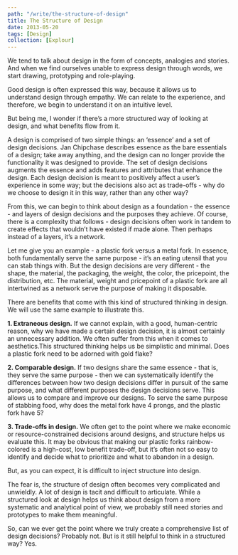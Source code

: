 ```yaml
---
path: "/write/the-structure-of-design"
title: The Structure of Design
date: 2013-05-20
tags: [Design]
collection: [Explour]
---
```


We tend to talk about design in the form of concepts, analogies and stories. And when we find ourselves unable to express design through words, we start drawing, prototyping and role-playing.

Good design is often expressed this way, because it allows us to understand design through empathy. We can relate to the experience, and therefore, we begin to understand it on an intuitive level.

But being me, I wonder if there’s a more structured way of looking at design, and what benefits flow from it.

A design is comprised of two simple things: an ‘essence’ and a set of design decisions. Jan Chipchase describes essence as the bare essentials of a design; take away anything, and the design can no longer provide the functionality it was designed to provide. The set of design decisions augments the essence and adds features and attributes that enhance the design. Each design decision is meant to positively affect a user’s experience in some way; but the decisions also act as trade-offs - why do we choose to design it in this way, rather than any other way?

From this, we can begin to think about design as a foundation - the essence - and layers of design decisions and the purposes they achieve. Of course, there is a complexity that follows - design decisions often work in tandem to create effects that wouldn’t have existed if made alone. Then perhaps instead of a layers, it’s a network.

Let me give you an example - a plastic fork versus a metal fork. In essence, both fundamentally serve the same purpose - it’s an eating utensil that you can stab things with. But the design decisions are very different - the shape, the material, the packaging, the weight, the color, the pricepoint, the distribution, etc. The material, weight and pricepoint of a plastic fork are all intertwined as a network serve the purpose of making it disposable.

There are benefits that come with this kind of structured thinking in design. We will use the same example to illustrate this.

**1. Extraneous design.** If we cannot explain, with a good, human-centric reason, why we have made a certain design decision, it is almost certainly an unnecessary addition. We often suffer from this when it comes to aesthetics.This structured thinking helps us be simplistic and minimal. Does a plastic fork need to be adorned with gold flake?

**2. Comparable design.** If two designs share the same essence - that is, they serve the same purpose - then we can systematically identify the differences between how two design decisions differ in pursuit of the same purpose, and what different purposes the design decisions serve. This allows us to compare and improve our designs. To serve the same purpose of stabbing food, why does the metal fork have 4 prongs, and the plastic fork have 5?

**3. Trade-offs in design.** We often get to the point where we make economic or resource-constrained decisions around designs, and structure helps us evaluate this. It may be obvious that making our plastic forks rainbow-colored is a high-cost, low benefit trade-off, but it’s often not so easy to identify and decide what to prioritize and what to abandon in a design.

But, as you can expect, it is difficult to inject structure into design.

The fear is, the structure of design often becomes very complicated and unwieldly. A lot of design is tacit and difficult to articulate. While a structured look at design helps us think about design from a more systematic and analytical point of view, we probably still need stories and prototypes to make them meaningful.

So, can we ever get the point where we truly create a comprehensive list of design decisions? Probably not. But is it still helpful to think in a structured way? Yes.
